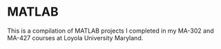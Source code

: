 # MATLAB
This is a compilation of MATLAB projects I completed in my MA-302 and MA-427 courses at Loyola University Maryland. 
